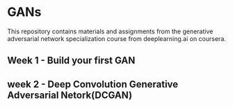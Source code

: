 # GANs

This repository contains materials and assignments from the generative adversarial network specialization course from deeplearning.ai on coursera.

## Week 1 - Build your first GAN

## week 2 - Deep Convolution Generative Adversarial Netork(DCGAN)

